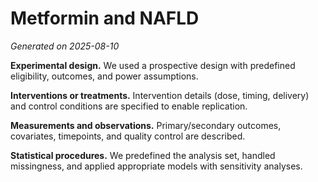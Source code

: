 # Metformin and NAFLD
_Generated on 2025-08-10_

**Experimental design.** We used a prospective design with predefined eligibility, outcomes, and power assumptions.


**Interventions or treatments.** Intervention details (dose, timing, delivery) and control conditions are specified to enable replication.


**Measurements and observations.** Primary/secondary outcomes, covariates, timepoints, and quality control are described.


**Statistical procedures.** We predefined the analysis set, handled missingness, and applied appropriate models with sensitivity analyses.

